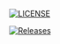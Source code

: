 [![LICENSE](https://img.shields.io/github/license/MinusAlgo4/devops.svg?style=flat-square)](https://github.com/MinusAlgo4/devops/blob/master/LICENSE)

[![Releases](https://img.shields.io/github/release/MinusAlgo4/devops/all.svg?style=flat-square)](https://github.com/MinusAlgo4/devops/releases)